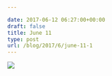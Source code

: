 ```yaml
---

date: 2017-06-12 06:27:00+00:00
draft: false
title: June 11
type: post
url: /blog/2017/6/june-11-1
---
```


![](/images/2017-06-12-20176june-11-1/image-asset.jpeg)

